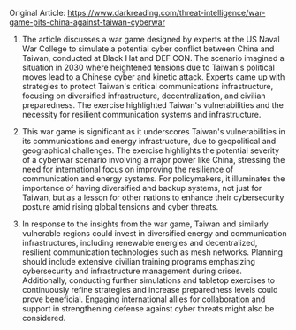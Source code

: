 Original Article: https://www.darkreading.com/threat-intelligence/war-game-pits-china-against-taiwan-cyberwar

1) The article discusses a war game designed by experts at the US Naval War College to simulate a potential cyber conflict between China and Taiwan, conducted at Black Hat and DEF CON. The scenario imagined a situation in 2030 where heightened tensions due to Taiwan's political moves lead to a Chinese cyber and kinetic attack. Experts came up with strategies to protect Taiwan's critical communications infrastructure, focusing on diversified infrastructure, decentralization, and civilian preparedness. The exercise highlighted Taiwan's vulnerabilities and the necessity for resilient communication systems and infrastructure.

2) This war game is significant as it underscores Taiwan's vulnerabilities in its communications and energy infrastructure, due to geopolitical and geographical challenges. The exercise highlights the potential severity of a cyberwar scenario involving a major power like China, stressing the need for international focus on improving the resilience of communication and energy systems. For policymakers, it illuminates the importance of having diversified and backup systems, not just for Taiwan, but as a lesson for other nations to enhance their cybersecurity posture amid rising global tensions and cyber threats.

3) In response to the insights from the war game, Taiwan and similarly vulnerable regions could invest in diversified energy and communication infrastructures, including renewable energies and decentralized, resilient communication technologies such as mesh networks. Planning should include extensive civilian training programs emphasizing cybersecurity and infrastructure management during crises. Additionally, conducting further simulations and tabletop exercises to continuously refine strategies and increase preparedness levels could prove beneficial. Engaging international allies for collaboration and support in strengthening defense against cyber threats might also be considered.